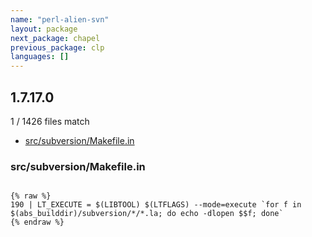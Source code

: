 ```yaml
---
name: "perl-alien-svn"
layout: package
next_package: chapel
previous_package: clp
languages: []
---
```

## 1.7.17.0
1 / 1426 files match

 - [src/subversion/Makefile.in](#srcsubversionmakefilein)

### src/subversion/Makefile.in

```

{% raw %}
190 | LT_EXECUTE = $(LIBTOOL) $(LTFLAGS) --mode=execute `for f in $(abs_builddir)/subversion/*/*.la; do echo -dlopen $$f; done`
{% endraw %}

```